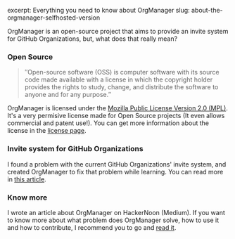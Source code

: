 excerpt: Everything you need to know about OrgManager
slug: about-the-orgmanager-selfhosted-version

OrgManager is an open-source project that aims to provide an invite system for GitHub Organizations, but, what does that really mean?

### Open Source

> ″Open-source software (OSS) is computer software with its source code made available with a license in which the copyright holder provides the rights to study, change, and distribute the software to anyone and for any purpose.″

OrgManager is licensed under the [Mozilla Public License Version 2.0 (MPL)](https://choosealicense.com/licenses/mpl-2.0/). It's a very permisive license made for Open Source projects (It even allows commercial and patent use!). You can get more information about the license in the [license page](https://choosealicense.com/licenses/mpl-2.0/).

### Invite system for GitHub Organizations

I found a problem with the current GitHub Organizations' invite system, and created OrgManager to fix that problem while learning. You can read more in [this article](https://hackernoon.com/orgmanager-free-invite-system-for-your-github-orgs-4dd6c96a3a6).

### Know more

I wrote an article about OrgManager on HackerNoon (Medium). If you want to know more about what problem does OrgManager solve, how to use it and how to contribute, I recommend you to go and [read it](https://hackernoon.com/orgmanager-free-invite-system-for-your-github-orgs-4dd6c96a3a6).